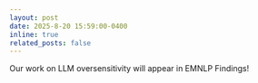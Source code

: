 ```yaml
---
layout: post
date: 2025-8-20 15:59:00-0400
inline: true
related_posts: false
---
```


Our work on LLM oversensitivity will appear in EMNLP Findings!